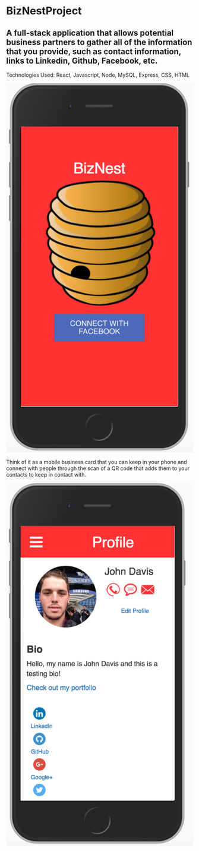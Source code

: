 # BizNestProject

A full-stack application that allows potential business partners to gather all of the information that you provide, such as contact information, links to Linkedin, Github, Facebook, etc. 
---- 
Technologies Used: React, Javascript, Node, MySQL, Express, CSS, HTML

![alt text](https://github.com/JohnnyD4/BizNestProject/blob/master/biznest/public/home.png)

Think of it as a mobile business card that you can keep in your phone and connect with people through the scan of a QR code that	adds them to your contacts to keep in contact with. 

![alt text](https://github.com/JohnnyD4/BizNestProject/blob/master/biznest/public/profile.png)

